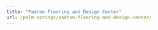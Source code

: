```yaml
---
title: "Padron Flooring and Design Center"
url: /palm-springs/padron-flooring-and-design-center/
---
```

